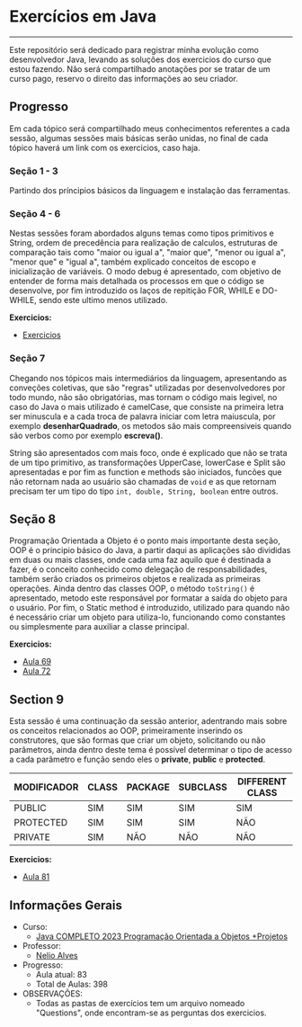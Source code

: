 # Exercícios em Java
<hr>
Este repositório será dedicado para registrar minha evolução como desenvolvedor Java, levando as soluções dos exercicios do curso que estou fazendo. Não será compartilhado anotações por se tratar de um curso pago, reservo o direito das informações ao seu criador.

## Progresso
Em cada tópico será compartilhado meus conhecimentos referentes a cada sessão, algumas sessões mais básicas serão unidas, no final de cada tópico haverá um link com os exercicios, caso haja.

### Seção 1 - 3
Partindo dos príncipios básicos da linguagem e instalação das ferramentas.

### Seção 4 - 6
Nestas sessões foram abordados alguns temas como tipos primitivos e String, ordem de precedência para realização de calculos, estruturas de comparação tais como "maior ou igual a", "maior que", "menor ou igual a", "menor que" e "igual a", também explicado conceitos de escopo e inicialização de variáveis. O modo debug é apresentado, com objetivo de entender de forma mais detalhada os processos em que o código se desenvolve, por fim introduzido os laços de repitição FOR, WHILE e DO-WHILE, sendo este ultimo menos utilizado.

**Exercicios:**
* <a href="Exercices.java">Exercicios</a>

### Seção 7
Chegando nos tópicos mais intermediários da linguagem, apresentando as conveções coletivas, que são "regras" utilizadas por desenvolvedores por todo mundo, não são obrigatórias, mas tornam o código mais legivel, no caso do Java o mais utilizado é camelCase, que consiste na primeira letra ser minuscula e a cada troca de palavra iniciar com letra maiuscula, por exemplo **desenharQuadrado**, os metodos são mais compreensiveis quando são verbos como por exemplo **escreva()**.

String são apresentados com mais foco, onde é explicado que não se trata de um tipo primitivo, as transformações UpperCase, lowerCase e Split são apresentadas e por fim as function e methods são iniciados, funcões que não retornam nada ao usuário são chamadas de ``void`` e as que retornam precisam ter um tipo do tipo ``int, double, String, boolean`` entre outros.

## Seção 8
Programação Orientada a Objeto é o ponto mais importante desta seção, OOP é o principio básico do Java, a partir daqui as aplicações são divididas em duas ou mais classes, onde cada uma faz aquilo que é destinada a fazer, é o conceito conhecido como delegação de responsabilidades, também serão criados os primeiros objetos e realizada as primeiras operações. Ainda dentro das classes OOP, o método ```toString()``` é apresentado, metodo este responsável por formatar a saída do objeto para o usuário. Por fim, o Static method é introduzido, utilizado para quando não é necessário criar um objeto para utiliza-lo, funcionando como constantes ou simplesmente para auxiliar a classe principal.

**Exercicios:**
* <a href="exercicesClass69/">Aula 69</a>
* <a href="exercicesClass72/">Aula 72</a>

## Section 9
Esta sessão é uma continuação da sessão anterior, adentrando mais sobre os conceitos relacionados ao OOP, primeiramente inserindo os construtores, que são formas que criar um objeto, solicitando ou não parâmetros, ainda dentro deste tema é possível  determinar o tipo de acesso a cada parâmetro e função sendo eles o **private**, **public** e **protected**.

| MODIFICADOR 	| CLASS 	| PACKAGE 	| SUBCLASS 	| DIFFERENT CLASS 	|
|-------------	|-------	|---------	|----------	|-----------------	|
| PUBLIC      	| SIM   	| SIM     	| SIM      	| SIM             	|
| PROTECTED   	| SIM   	| SIM     	| SIM      	| NÃO             	|
| PRIVATE     	| SIM   	| NÃO     	| NÃO      	| NÃO             	|

**Exercicios:**
* <a href="exercicesClass81/">Aula 81</a>

## Informações Gerais
- Curso:
  - <a href="https://www.udemy.com/course/java-curso-completo/">Java COMPLETO 2023 Programação Orientada a Objetos +Projetos</a>
- Professor:
  - <a href="https://www.linkedin.com/in/nelio-alves/">Nelio Alves</a>
- Progresso:
  - Aula atual: 83
  - Total de Aulas: 398
- OBSERVAÇÕES:
  - Todas as pastas de exercícios tem um arquivo nomeado "Questions", onde encontram-se as perguntas dos exercicios.